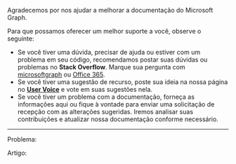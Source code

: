 Agradecemos por nos ajudar a melhorar a documentação do Microsoft Graph.

Para que possamos oferecer um melhor suporte a você, observe o seguinte:
- Se você tiver uma dúvida, precisar de ajuda ou estiver com um problema em seu código, recomendamos postar suas dúvidas ou problemas no **Stack Overflow**. Marque sua pergunta com [microsoftgraph](http://stackoverflow.com/questions/tagged/microsoftgraph) ou [Office 365](http://stackoverflow.com/questions/tagged/microsoftgraph).
- Se você tiver uma sugestão de recurso, poste sua ideia na nossa página no [**User Voice**](https://officespdev.uservoice.com/) e vote em suas sugestões nela.
- Se você tiver um problema com a documentação, forneça as informações aqui ou fique à vontade para enviar uma solicitação de recepção com as alterações sugeridas. Iremos analisar suas contribuições e atualizar nossa documentação conforme necessário.

------------
 
Problema: 

Artigo:
